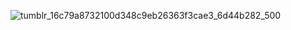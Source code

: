 ![tumblr_16c79a8732100d348c9eb26363f3cae3_6d44b282_500](https://github.com/user-attachments/assets/327c5341-a154-4b7c-8f1a-682c245977fc)


